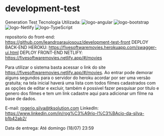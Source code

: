 # development-test
Generation Test
Tecnologia Utilizada:
<img src="https://img.shields.io/badge/Angular-DD0031?style=for-the-badge&logo=angular&logoColor=white" alt="logo-angular "/>
<img src="https://img.shields.io/badge/Bootstrap-563D7C?style=for-the-badge&logo=bootstrap&logoColor=white" alt="logo-bootstrap" />
<img src="https://img.shields.io/badge/Netlify-00C7B7?style=for-the-badge&logo=netlify&logoColor=white" alt="logo-Netlify"/>
<img src="https://img.shields.io/badge/TypeScript-007ACC?style=for-the-badge&logo=typescript&logoColor=white" alt="logo-TypeScript"/>

repositorio do front-end: https://github.com/leandroaraujosouz/development-test-front
DEPLOY BACK-END HEROKU: https://fivesoftwaremovies.herokuapp.com/swagger-ui.html
DEPLOY FRONT-END NETLIFY: https://fivesoftwaremovies.netlify.app/#/movies

Para utilizar o sistema basta acessar o link do site https://fivesoftwaremovies.netlify.app/#/movies.
Ao entrar pode demorar alguns segundos para o servidor do heroku acordar por ser uma versão gratuita;
na tela inicial haverá uma lista com todos filmes cadastrados com as opções de editar e excluir, também é possivel fazer pesquisar por titulo e genero dos filmes e tem um link cadastre aqui para adicionar um filme na base de dados.

E-mail: rogerio.silva@tksolution.com
LinkedIn: https://www.linkedin.com/in/rog%C3%A9rio-l%C3%BAcio-da-silva-b1b42ab2/


Data de entrega: Até domingo (18/07) 23:59
